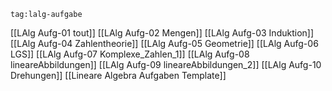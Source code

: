 
```expander
tag:lalg-aufgabe
```
[[LAlg Aufg-01 tout]]
[[LAlg Aufg-02 Mengen]]
[[LAlg Aufg-03 Induktion]]
[[LAlg Aufg-04 Zahlentheorie]]
[[LAlg Aufg-05 Geometrie]]
[[LAlg Aufg-06 LGS]]
[[LAlg Aufg-07 Komplexe_Zahlen_1]]
[[LAlg Aufg-08 lineareAbbildungen]]
[[LAlg Aufg-09 lineareAbbildungen_2]]
[[LAlg Aufg-10 Drehungen]]
[[Lineare Algebra Aufgaben Template]]


